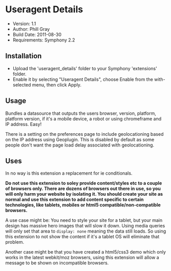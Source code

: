 # Useragent Details

- Version: 1.1
- Author: Phill Gray
- Build Date: 2011-08-30
- Requirements: Symphony 2.2

## Installation

- Upload the 'useragent_details' folder to your Symphony 'extensions' folder.
- Enable it by selecting "Useragent Details", choose Enable from the with-selected menu, then click Apply.

## Usage

Bundles a datasource that outputs the users browser, version, platform, platform version, if it's a mobile device, a robot or using chromeframe and IP address. Easy!

There is a setting on the preferences page to include geolocationing based on the IP address using Geoplugin. This is disabled by default as some people don't want the page load delay associated with geolocationing.

## Uses

In no way is this extension a replacement for ie conditionals.

**Do not use this extension to soley provide content/styles etc to a couple of browsers only. There are dozens of browsers out there in use, so you will only harm your website by isolating it. You should create your site as normal and use this extension to add content specific to certain technologies, like tablets, mobiles or html5 compatible/non-compatible browsers.**

A use case might be: You need to style your site for a tablet, but your main design has massive hero images that will slow it down. Using media queries will only set that area to `display: none` meaning the data still loads. So using this extension to not show the content if it's a tablet OS will eliminate that problem.

Another case might be that you have created a html5/css3 demo which only works in the latest webkit/moz browsers, using this extension will allow a message to be shown on incompatible browsers.